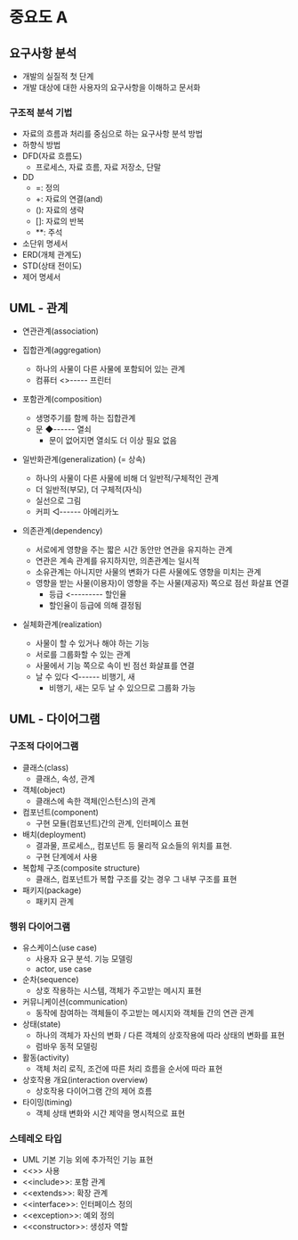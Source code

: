 # 중요도 A

## 요구사항 분석

- 개발의 실질적 첫 단계
- 개발 대상에 대한 사용자의 요구사항을 이해하고 문서화

### 구조적 분석 기법

- 자료의 흐름과 처리를 중심으로 하는 요구사항 분석 방법
- 하향식 방법
- DFD(자료 흐름도)
  - 프로세스, 자료 흐름, 자료 저장소, 단말
- DD
  - =: 정의
  - +: 자료의 연결(and)
  - (): 자료의 생략
  - []: 자료의 반복
  - \*\*: 주석
- 소단위 명세서
- ERD(개체 관계도)
- STD(상태 전이도)
- 제어 명세서

## UML - 관계

- 연관관계(association)
- 집합관계(aggregation)

  - 하나의 사물이 다른 사물에 포함되어 있는 관계
  - 컴퓨터 <>----- 프린터

- 포함관계(composition)
  - 생명주기를 함께 하는 집합관계
  - 문 ◆------ 열쇠
    - 문이 없어지면 열쇠도 더 이상 필요 없음
- 일반화관계(generalization) (= 상속)
  - 하나의 사물이 다른 사물에 비해 더 일반적/구체적인 관계
  - 더 일반적(부모), 더 구체적(자식)
  - 실선으로 그림
  - 커피 ◁------ 아메리카노
- 의존관계(dependency)
  - 서로에게 영향을 주는 짧은 시간 동안만 연관을 유지하는 관계
  - 연관은 계속 관계를 유지하지만, 의존관계는 일시적
  - 소유관계는 아니지만 사물의 변화가 다른 사물에도 영향을 미치는 관계
  - 영향을 받는 사물(이용자)이 영향을 주는 사물(제공자) 쪽으로 점선 화살표 연결
    - 등급 <--------- 할인율
    - 할인율이 등급에 의해 결정됨
- 실체화관계(realization)
  - 사물이 할 수 있거나 해야 하는 기능
  - 서로를 그룹화할 수 있는 관계
  - 사물에서 기능 쪽으로 속이 빈 점선 화살표를 연결
  - 날 수 있다 ◁------ 비행기, 새
    - 비행기, 새는 모두 날 수 있으므로 그룹화 가능

## UML - 다이어그램

### 구조적 다이어그램

- 클래스(class)
  - 클래스, 속성, 관계
- 객체(object)
  - 클래스에 속한 객체(인스턴스)의 관계
- 컴포넌트(component)
  - 구현 모듈(컴포넌트)간의 관계, 인터페이스 표현
- 배치(deployment)
  - 결과물, 프로세스,, 컴포넌트 등 물리적 요소들의 위치를 표현.
  - 구현 단계에서 사용
- 복합체 구조(composite structure)
  - 클래스, 컴포넌트가 복합 구조를 갖는 경우 그 내부 구조를 표현
- 패키지(package)
  - 패키지 관계

### 행위 다이어그램

- 유스케이스(use case)
  - 사용자 요구 분석. 기능 모델링
  - actor, use case
- 순차(sequence)
  - 상호 작용하는 시스템, 객체가 주고받는 메시지 표현
- 커뮤니케이션(communication)
  - 동작에 참여하는 객체들이 주고받는 메시지와 객체들 간의 연관 관계
- 상태(state)
  - 하나의 객체가 자신의 변화 / 다른 객체의 상호작용에 따라 상태의 변화를 표현
  - 럼바우 동적 모델링
- 활동(activity)
  - 객체 처리 로직, 조건에 따른 처리 흐름을 순서에 따라 표현
- 상호작용 개요(interaction overview)
  - 상호작용 다이어그램 간의 제어 흐름
- 타이밍(timing)
  - 객체 상태 변화와 시간 제약을 명시적으로 표현

### 스테레오 타입

- UML 기본 기능 외에 추가적인 기능 표현
- <<>> 사용
- <\<include\>>: 포함 관계
- <\<extends\>>: 확장 관계
- <\<interface\>>: 인터페이스 정의
- <\<exception\>>: 예외 정의
- <\<constructor\>>: 생성자 역할
